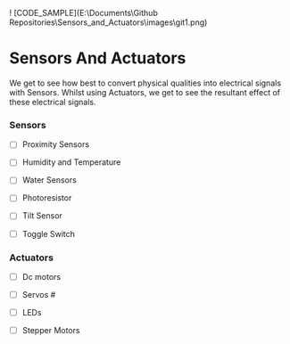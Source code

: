 ! [CODE_SAMPLE](E:\Documents\Github Repositories\Sensors_and_Actuators\images\git1.png)

# Sensors And Actuators
We get to see how best to convert physical qualities into electrical signals with Sensors. 
Whilst using Actuators, we get to see the resultant effect of these electrical signals.


###  Sensors
- [ ] Proximity Sensors
- [ ] Humidity and Temperature
- [ ] Water Sensors
- [ ] Photoresistor
- [ ] Tilt Sensor
- [ ] Toggle Switch


###  Actuators
- [ ] Dc motors 
- [ ] Servos #
- [ ] LEDs
- [ ] Stepper Motors




